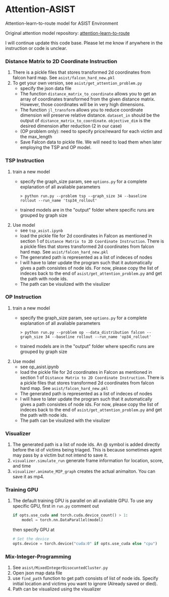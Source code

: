 # Attention-ASIST
Attention-learn-to-route model for ASIST Environment

Original attention model repository:
[attention-learn-to-route](https://github.com/wouterkool/attention-learn-to-route)

I will continue update this code base. Please let me know if anywhere in the instruction or code is unclear.

### Distance Matrix to 2D Coordinate Instruction
1. There is a pickle files that stores transformed 2d coordinates from falcon hard map. See `asist/falcon_hard_new.pkl`
2. To get your own version, see `asist/get_attention_problem.py`
    * specify the json data file
    * The function `distance_matrix_to_coordinate` allows you to get an array of coordinates transformed from the given distance matrix. However, those coordinates will be in very high dimensions.
    * The function `jl_transform` allows you to reduce coordinate dimension will preserve relative distance. `dataset_in` should be the output of `distance_matrix_to_coordinate`. `objective_dim` is the desired dimension after reduction (2 in our case)
    * (OP problem only): need to specify price/reward for each victim and the max_length
    * Save Falcon data to pickle file. We will need to load them when later employing the TSP and OP model.

### TSP Instruction
1. train a new model
    * specify the graph_size param, see `options.py` for a complete explanation of all avaliable parameters

        ```
        > python run.py --problem tsp --graph_size 34 --baseline rollout --run_name 'tsp34_rollout'
        ```
    * trained models are in the "output" folder where specific runs are grouped by graph size
2. Use model
    * see `tsp_asist.ipynb`
    * load the pickle file for 2d coordinates in Falcon as mentioned in section 1 of `Distance Matrix to 2D Coordinate Instruction`. There is a pickle files that stores transformed 2d coordinates from falcon hard map. See `asist/falcon_hard_new.pkl`
    * The generated path is represented as a list of indeces of nodes
    * I will have to later update the program such that it automatically gives a path consistes of node ids. For now, please copy the list of indeces back to the end of `asist/get_attention_problem.py` and get the path with node ids.
    * The path can be visulized with the visulizer

### OP Instruction
1. train a new model
    * specify the graph_size param, see `options.py` for a complete explanation of all avaliable parameters

        ```
        > python run.py --problem op --data_distribution falcon --graph_size 34 --baseline rollout --run_name 'op34_rollout'
        ```
    * trained models are in the "output" folder where specific runs are grouped by graph size
2. Use model
    * see op_asist.ipynb
    * load the pickle file for 2d coordinates in Falcon as mentioned in section 1 of `Distance Matrix to 2D Coordinate Instruction`. There is a pickle files that stores transformed 2d coordinates from falcon hard map. See `asist/falcon_hard_new.pkl`
    * The generated path is represented as a list of indeces of nodes
    * I will have to later update the program such that it automatically gives a path consistes of node ids. For now, please copy the list of indeces back to the end of `asist/get_attention_problem.py` and get the path with node ids.
    * The path can be visulized with the visulizer

### Visualizer
1. The generated path is a list of node ids. An @ symbol is added directly before the id of victims being triaged. This is because sometimes agent may pass by a victim but not intend to save it. 
2. `visualizer.simulate_run` generate frame information for location, score, and time
3. `visualizer.animate_MIP_graph` creates the actual animaiton. You can save it as mp4.

### Training GPU
1. The default training GPU is parallel on all avaliable GPU. To use any specific GPU, first in `run.py` comment out 
    ```Python
    if opts.use_cuda and torch.cuda.device_count() > 1:
        model = torch.nn.DataParallel(model)
    ```
    then specify GPU at
    ```Python
    # Set the device
    opts.device = torch.device("cuda:0" if opts.use_cuda else "cpu")
    ```

### Mix-Integer-Programming
1. See `asist/MixedIntegerDisocuntedCluster.py`
2. Open json map data file
3. use `find_path` function to get path consists of list of node ids. Specify initial location and victims you want to ignore (Already saved or died).
4. Path can be visualized using the visualizer
